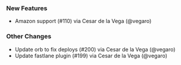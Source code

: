 ### New Features
* Amazon support (#110) via Cesar de la Vega (@vegaro)
### Other Changes
* Update orb to fix deploys (#200) via Cesar de la Vega (@vegaro)
* Update fastlane plugin (#199) via Cesar de la Vega (@vegaro)
